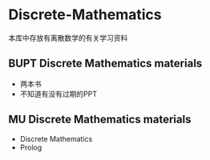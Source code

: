# Discrete-Mathematics
本库中存放有离散数学的有关学习资料

## BUPT Discrete Mathematics materials
- 两本书
- 不知道有没有过期的PPT

## MU Discrete Mathematics materials
- Discrete Mathematics
- Prolog
